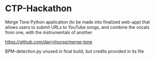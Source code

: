 # CTP-Hackathon
Merge Tone
Python application (to be made into finalized web-app) that allows users to submit URLs to YouTube songs, and combine the vocals from one, with the instrumentals of another

https://github.com/darrylnurse/merge-tone 

BPM-detection.py unused in final build, but credits provided in its file
